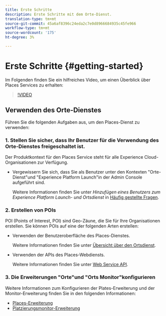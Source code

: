 ```yaml
---
title: Erste Schritte
description: Erste Schritte mit dem Orte-Dienst.
translation-type: tm+mt
source-git-commit: 45a6af8396c24eda2c7e0d8966684935c45fe966
workflow-type: tm+mt
source-wordcount: '175'
ht-degree: 3%

---
```



# Erste Schritte {#getting-started}

Im Folgenden finden Sie ein hilfreiches Video, um einen Überblick über Places Services zu erhalten:

<!--
Test of different youtube link for exl
-->

>[!VIDEO](https://video.tv.adobe.com/v/41647)

## Verwenden des Orte-Dienstes

Führen Sie die folgenden Aufgaben aus, um den Places-Dienst zu verwenden:

### 1. Stellen Sie sicher, dass Ihr Benutzer für die Verwendung des Orte-Dienstes freigeschaltet ist.

Der Produktkontext für den Places Service steht für alle Experience Cloud-Organisationen zur Verfügung.

* Vergewissern Sie sich, dass Sie als Benutzer unter den Kontexten &quot;Orte-Dienst&quot;und &quot;Experience Platform Launch&quot;in der Admin Console aufgeführt sind.

   Weitere Informationen finden Sie unter *Hinzufügen eines Benutzers zum Experience Platform Launch- und Ortsdienst* in [Häufig gestellte Fragen](/help/places-gain-access.md).


### 2. Erstellen von POIs

POI (Points of Interest, POI) sind Geo-Zäune, die Sie für Ihre Organisationen erstellen. Sie können POIs auf eine der folgenden Arten erstellen:

* Verwenden der Benutzeroberfläche des Places-Dienstes.

   Weitere Informationen finden Sie unter [Übersicht über den Ortsdienst](/help/poi-mgmt-ui/poi-mgmt-ui-overview.md).

* Verwenden der APIs des Places-Webdiensts.

   Weitere Informationen finden Sie unter [Web Service API](/help/web-service-api/places-web-services.md).


### 3. Die Erweiterungen &quot;Orte&quot;und &quot;Orts Monitor&quot;konfigurieren

Weitere Informationen zum Konfigurieren der Plates-Erweiterung und der Monitor-Erweiterung finden Sie in den folgenden Informationen:

* [Places-Erweiterung](/help/places-ext-aep-sdks/places-extension/places-extension.md)
* [Platzierungsmonitor-Erweiterung](/help/places-ext-aep-sdks/places-monitor-extension/places-monitor-extension.md)
